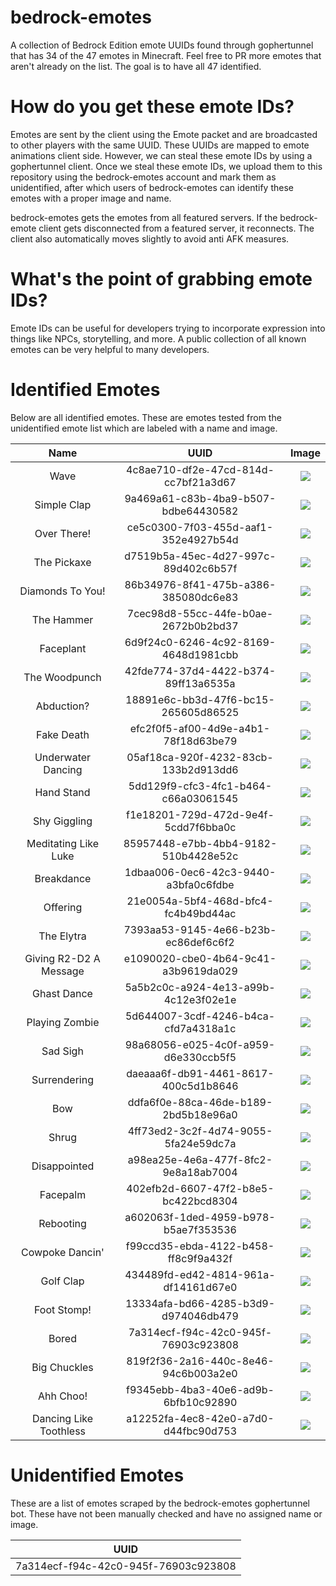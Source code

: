 # bedrock-emotes
A collection of Bedrock Edition emote UUIDs found through gophertunnel that has 34 of the 47 emotes in Minecraft.
Feel free to PR more emotes that aren't already on the list. The goal is to have all 47 identified.

# How do you get these emote IDs?
Emotes are sent by the client using the Emote packet and are broadcasted to other players with the same UUID. These UUIDs are mapped to emote animations client side. However, we can steal these emote IDs by using a gophertunnel client. Once we steal these emote IDs, we upload them to this repository using the bedrock-emotes account and mark them as unidentified, after which users of bedrock-emotes can identify these emotes with a proper image and name.

bedrock-emotes gets the emotes from all featured servers. If the bedrock-emote client gets disconnected from a featured server, it reconnects. The client also automatically moves slightly to avoid anti AFK measures.

# What's the point of grabbing emote IDs?
Emote IDs can be useful for developers trying to incorporate expression into things like NPCs, storytelling, and more. A public collection of all known emotes can be very helpful to many developers.

# Identified Emotes
Below are all identified emotes. These are emotes tested from the unidentified emote
list which are labeled with a name and image.

|               Name               |                 UUID                   |                     Image                  |
|:--------------------------------:|:--------------------------------------:|:------------------------------------------:|
|               Wave               |  4c8ae710-df2e-47cd-814d-cc7bf21a3d67  |            ![](./images/wave.png)          |
|            Simple Clap           |  9a469a61-c83b-4ba9-b507-bdbe64430582  |        ![](./images/simple_clap.png)       |
|            Over There!           |  ce5c0300-7f03-455d-aaf1-352e4927b54d  |         ![](./images/over_there.png)       |
|            The Pickaxe           |  d7519b5a-45ec-4d27-997c-89d402c6b57f  |        ![](./images/the_pickaxe.png)       |
|          Diamonds To You!        |  86b34976-8f41-475b-a386-385080dc6e83  |       ![](./images/diamonds_to_you.png)    |
|            The Hammer            |  7cec98d8-55cc-44fe-b0ae-2672b0b2bd37  |         ![](./images/the_hammer.png)       |
|            Faceplant             |  6d9f24c0-6246-4c92-8169-4648d1981cbb  |         ![](./images/faceplant.png)        |
|           The Woodpunch          |  42fde774-37d4-4422-b374-89ff13a6535a  |         ![](./images/woodpunch.png)        |
|            Abduction?            |  18891e6c-bb3d-47f6-bc15-265605d86525  |         ![](./images/abduction.png)        |
|            Fake Death            |  efc2f0f5-af00-4d9e-a4b1-78f18d63be79  |        ![](./images/fake_death.png)        |
|         Underwater Dancing       |  05af18ca-920f-4232-83cb-133b2d913dd6  |    ![](./images/underwater_dancing.png)    |
|            Hand Stand            |  5dd129f9-cfc3-4fc1-b464-c66a03061545  |        ![](./images/hand_stand.png)        |
|           Shy Giggling           |  f1e18201-729d-472d-9e4f-5cdd7f6bba0c  |        ![](./images/shy_giggling.png)      |
|        Meditating Like Luke      |  85957448-e7bb-4bb4-9182-510b4428e52c  |   ![](./images/meditating_like_luke.png)   |
|            Breakdance            |  1dbaa006-0ec6-42c3-9440-a3bfa0c6fdbe  |        ![](./images/breakdance.png)        |
|             Offering             |  21e0054a-5bf4-468d-bfc4-fc4b49bd44ac  |         ![](./images/offering.png)         |
|            The Elytra            |  7393aa53-9145-4e66-b23b-ec86def6c6f2  |        ![](./images/the_elytra.png)        |
|       Giving R2-D2 A Message     |  e1090020-cbe0-4b64-9c41-a3b9619da029  |  ![](./images/giving_r2_d2_a_message.png)  |
|            Ghast Dance           |  5a5b2c0c-a924-4e13-a99b-4c12e3f02e1e  |        ![](./images/ghast_dance.png)       |
|           Playing Zombie         |  5d644007-3cdf-4246-b4ca-cfd7a4318a1c  |      ![](./images/playing_zombie.png)      |
|             Sad Sigh             |  98a68056-e025-4c0f-a959-d6e330ccb5f5  |         ![](./images/sad_sigh.png)         |
|            Surrendering          |  daeaaa6f-db91-4461-8617-400c5d1b8646  |      ![](./images/surrendering.png)        |
|               Bow                |  ddfa6f0e-88ca-46de-b189-2bd5b18e96a0  |          ![](./images/bow.png)             |
|              Shrug               |  4ff73ed2-3c2f-4d74-9055-5fa24e59dc7a  |         ![](./images/shrug.png)            |
|           Disappointed           |  a98ea25e-4e6a-477f-8fc2-9e8a18ab7004  |      ![](./images/disappointed.png)        |
|             Facepalm             |  402efb2d-6607-47f2-b8e5-bc422bcd8304  |        ![](./images/facepalm.png)          |
|            Rebooting             |  a602063f-1ded-4959-b978-b5ae7f353536  |       ![](./images/rebooting.png)          |
|          Cowpoke Dancin'         |  f99ccd35-ebda-4122-b458-ff8c9f9a432f  |    ![](./images/cowpoke_dancin.png)        |
|            Golf Clap             |  434489fd-ed42-4814-961a-df14161d67e0  |       ![](./images/golf_clap.png)          |
|           Foot Stomp!            |  13334afa-bd66-4285-b3d9-d974046db479  |      ![](./images/foot_stomp.png)          |
|             Bored                |  7a314ecf-f94c-42c0-945f-76903c923808  |        ![](./images/bored.png)             |
|           Big Chuckles           |  819f2f36-2a16-440c-8e46-94c6b003a2e0  |      ![](./images/big_chuckles.png)        |
|            Ahh Choo!             |  f9345ebb-4ba3-40e6-ad9b-6bfb10c92890  |        ![](./images/ahh_choo.png)          |
|        Dancing Like Toothless    |  a12252fa-4ec8-42e0-a7d0-d44fbc90d753  |  ![](./images/dancing_like_toothless.png)  |

# Unidentified Emotes
These are a list of emotes scraped by the bedrock-emotes gophertunnel bot.
These have not been manually checked and have no assigned name or image.

|                UUID                |
|:----------------------------------:|
|7a314ecf-f94c-42c0-945f-76903c923808|